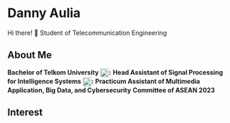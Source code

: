 # Danny Aulia

Hi there! 👋
Student of Telecommunication Engineering

## About Me

**Bachelor of Telkom University [<img src="assets\telu.png" height="20em" align="center" alt="Logo TelU" title="Logo TelU"/>](https://telkomuniversity.ac.id/en):**
**Head Assistant of Signal Processing for Intelligence Systems [<img src="assets\spis.png" height="20em" align="center" alt="Logo SPIS" title="Logo SPIS"/>](https://telkomuniversity.ac.id/en):**
**Practicum Assistant of Multimedia Application, Big Data, and Cybersecurity**
**Committee of ASEAN 2023**


## Interest


<!--
**dannyauliaa/dannyauliaa** is a ✨ _special_ ✨ repository because its `README.md` (this file) appears on your GitHub profile.

Here are some ideas to get you started:

# 🔭 I’m currently working on myself it
- 🌱 I’m currently learning ...
- 👯 I’m looking to collaborate on ...
- 🤔 I’m looking for help with ...
- 💬 Ask me about ...
- 📫 How to reach me: ...
- 😄 Pronouns: ...
- ⚡ Fun fact: ...
-->
